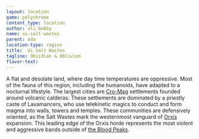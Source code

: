 ```yaml
---
layout: location
game: polychrome
content_type: location
author: ali-bobby
name: ui-salt-wastes
parent: oda
location-type: region
title:  Ui Salt Wastes
tagline: Obsidian & Oblivion
flavor-text:
---
```


A flat and desolate land, where day time temperatures are oppressive. Most of the fauna of this region, including the humanoids, have adapted to a nocturnal lifestyle. The largest cities are [Cro-Mag](/races/cro-mag) settlements founded around volcanic calderas. These settlements are dominated by a priestly caste of Lavamancers, who use telekinetic magics to conduct and form magma into walls, towers and temples. These communities are defensively oriented, as the Salt Wastes mark the westernmost vanguard of [Orxis](/races/orxis) expansion. This leading edge of the Orxis horde represents the most violent and aggressive bands outside of [the Blood Peaks](/locations/blood-peaks).
